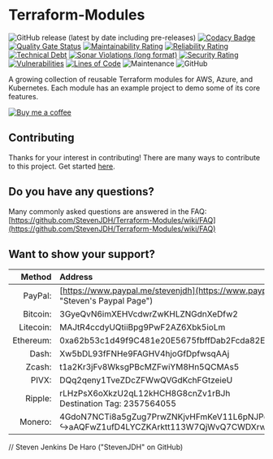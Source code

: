 # Terraform-Modules

![GitHub release (latest by date including pre-releases)](https://img.shields.io/github/v/release/StevenJDH/Terraform-Modules?include_prereleases)
[![Codacy Badge](https://app.codacy.com/project/badge/Grade/ae5bc009341c46dbb6ab3acf87163cbe)](https://www.codacy.com/gh/StevenJDH/Terraform-Modules/dashboard?utm_source=github.com&amp;utm_medium=referral&amp;utm_content=StevenJDH/Terraform-Modules&amp;utm_campaign=Badge_Grade)
[![Quality Gate Status](https://sonarcloud.io/api/project_badges/measure?project=StevenJDH_Terraform-Modules&metric=alert_status)](https://sonarcloud.io/summary/new_code?id=StevenJDH_Terraform-Modules)
[![Maintainability Rating](https://sonarcloud.io/api/project_badges/measure?project=StevenJDH_Terraform-Modules&metric=sqale_rating)](https://sonarcloud.io/summary/new_code?id=StevenJDH_Terraform-Modules)
[![Reliability Rating](https://sonarcloud.io/api/project_badges/measure?project=StevenJDH_Terraform-Modules&metric=reliability_rating)](https://sonarcloud.io/summary/new_code?id=StevenJDH_Terraform-Modules)
[![Technical Debt](https://sonarcloud.io/api/project_badges/measure?project=StevenJDH_Terraform-Modules&metric=sqale_index)](https://sonarcloud.io/summary/new_code?id=StevenJDH_Terraform-Modules)
[![Sonar Violations (long format)](https://img.shields.io/sonar/violations/StevenJDH_Terraform-Modules?format=long&server=https%3A%2F%2Fsonarcloud.io)](https://sonarcloud.io/dashboard?id=StevenJDH_Terraform-Modules)
[![Security Rating](https://sonarcloud.io/api/project_badges/measure?project=StevenJDH_Terraform-Modules&metric=security_rating)](https://sonarcloud.io/summary/new_code?id=StevenJDH_Terraform-Modules)
[![Vulnerabilities](https://sonarcloud.io/api/project_badges/measure?project=StevenJDH_Terraform-Modules&metric=vulnerabilities)](https://sonarcloud.io/summary/new_code?id=StevenJDH_Terraform-Modules)
[![Lines of Code](https://sonarcloud.io/api/project_badges/measure?project=StevenJDH_Terraform-Modules&metric=ncloc)](https://sonarcloud.io/summary/new_code?id=StevenJDH_Terraform-Modules)
![Maintenance](https://img.shields.io/maintenance/yes/2022)
![GitHub](https://img.shields.io/github/license/StevenJDH/Terraform-Modules)

A growing collection of reusable Terraform modules for AWS, Azure, and Kubernetes. Each module has an example project to demo some of its core features.

[![Buy me a coffee](https://img.shields.io/static/v1?label=Buy%20me%20a&message=coffee&color=important&style=flat&logo=buy-me-a-coffee&logoColor=white)](https://www.buymeacoffee.com/stevenjdh)

## Contributing
Thanks for your interest in contributing! There are many ways to contribute to this project. Get started [here](https://github.com/StevenJDH/.github/blob/main/docs/CONTRIBUTING.md).

## Do you have any questions?
Many commonly asked questions are answered in the FAQ:
[https://github.com/StevenJDH/Terraform-Modules/wiki/FAQ](https://github.com/StevenJDH/Terraform-Modules/wiki/FAQ)

## Want to show your support?

|Method       | Address                                                                                                    |
|------------:|:-----------------------------------------------------------------------------------------------------------|
|PayPal:      | [https://www.paypal.me/stevenjdh](https://www.paypal.me/stevenjdh "Steven's Paypal Page")                  |
|Bitcoin:     | 3GyeQvN6imXEHVcdwrZwKHLZNGdnXeDfw2                                                                         |
|Litecoin:    | MAJtR4ccdyUQtiiBpg9PwF2AZ6Xbk5ioLm                                                                         |
|Ethereum:    | 0xa62b53c1d49f9C481e20E5675fbffDab2Fcda82E                                                                 |
|Dash:        | Xw5bDL93fFNHe9FAGHV4hjoGfDpfwsqAAj                                                                         |
|Zcash:       | t1a2Kr3jFv8WksgPBcMZFwiYM8Hn5QCMAs5                                                                        |
|PIVX:        | DQq2qeny1TveZDcZFWwQVGdKchFGtzeieU                                                                         |
|Ripple:      | rLHzPsX6oXkzU2qL12kHCH8G8cnZv1rBJh<br />Destination Tag: 2357564055                                        |
|Monero:      | 4GdoN7NCTi8a5gZug7PrwZNKjvHFmKeV11L6pNJPgj5QNEHsN6eeX3D<br />&#8618;aAQFwZ1ufD4LYCZKArktt113W7QjWvQ7CWDXrwM8yCGgEdhV3Wt|


// Steven Jenkins De Haro ("StevenJDH" on GitHub)
